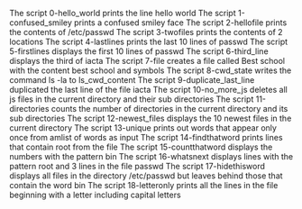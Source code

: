 The script 0-hello_world prints the line hello world
The script 1-confused_smiley prints a confused smiley face
The script 2-hellofile prints the contents of /etc/passwd
The script 3-twofiles prints the contents of 2 locations
The script 4-lastlines prints the last 10 lines of passwd
The script 5-firstlines displays the first 10 lines of passwd
The script 6-third_line displays the third of iacta
The script 7-file creates a file called Best school with the content best school and symbols
The script 8-cwd_state writes the command ls -la to ls_cwd_content
The script 9-duplicate_last_line duplicated the last line of the file iacta
The script 10-no_more_js deletes all js files in the current directory and their sub directories
The script 11-directories counts the number of directories in the current directory and its sub directories
The script 12-newest_files displays the 10 newest files in the current directory
The script 13-unique prints out words that appear only once from amlist of words as input
The script 14-findthatword prints lines that contain root from the file
The script 15-countthatword displays the numbers with the pattern bin
The script 16-whatsnext displays lines with the pattern root and 3 lines in the file passwd
The script 17-hidethisword displays all files in the directory /etc/passwd but leaves behind those that contain the word bin
The script 18-letteronly prints all the lines in the file beginning with a letter including capital letters

